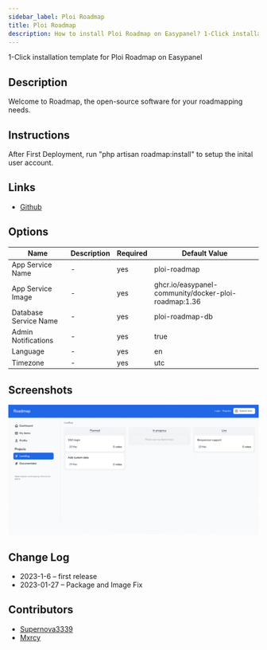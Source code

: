 ```yaml
---
sidebar_label: Ploi Roadmap
title: Ploi Roadmap
description: How to install Ploi Roadmap on Easypanel? 1-Click installation template for Ploi Roadmap on Easypanel
---
```


<!-- generated -->

1-Click installation template for Ploi Roadmap on Easypanel

## Description

Welcome to Roadmap, the open-source software for your roadmapping needs.

## Instructions

After First Deployment, run "php artisan roadmap:install" to setup the inital user account.

## Links

- [Github](https://github.com/ploi-deploy/roadmap)

## Options

Name | Description | Required | Default Value
-|-|-|-
App Service Name | - | yes | ploi-roadmap
App Service Image | - | yes | ghcr.io/easypanel-community/docker-ploi-roadmap:1.36
Database Service Name | - | yes | ploi-roadmap-db
Admin Notifications | - | yes | true
Language | - | yes | en
Timezone | - | yes | utc

## Screenshots

![Ploi Roadmap Screenshot](./assets/screenshot.png)

## Change Log

- 2023-1-6 – first release
- 2023-01-27 – Package and Image Fix

## Contributors

- [Supernova3339](https://github.com/Supernova3339)
- [Mxrcy](https://github.com/DrMxrcy)
